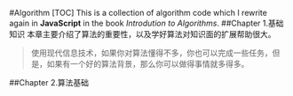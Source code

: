 #Algorithm
[TOC]
This is a collection of algorithm code which I rewrite again in **JavaScript** in the book *Introdution to Algorithms*.
##Chapter 1.基础知识
本章主要介绍了算法的重要性，以及学好算法对知识面的扩展帮助很大。
>使用现代信息技术，如果你对算法懂得不多，你也可以完成一些任务，但是，如果有一个好的算法背景，那么你可以做得事情就多得多。

##Chapter 2.算法基础

